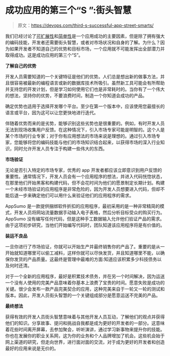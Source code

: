 # 成功应用的第三个“S ”:街头智慧

> 原文：<https://devops.com/third-s-successful-app-street-smarts/>

我们已经讨论了[可扩展性](https://devops.com/2015/07/27/three-ss-successful-app-pt-1/)和[简单性](https://devops.com/2015/08/18/second-s-successful-app-simplicity/)是一个应用成功的主要因素，但是除了拥有强大的编码技能，开发者还需要街头智慧，或者对市场状况和自身的了解。为什么？因为如果开发者不知道自己的优势和目标市场，一个应用就不可能发挥出全部潜力并取得成功。这是成功应用的第三个“S”。

**了解自己的优势**

开发人员需要知道的一个关键特征是他们的优势。人们总是想出新的做事方法，并且很容易被最新的编程语言或新的数据库技术所吸引。虽然新工具可能会有所帮助并支持您的开发计划，但是学习如何使用它们也是非常耗时的。当你有了一个伟大的想法，坚持你的优势，不要浪费时间，制造一个你知道会成功的产品。

确定优势也适用于选择开发哪个平台。至少在第一个版本中，应该使用您最擅长的语言或平台，因为这可以让您更快地进行迭代。

伴随着优势而来的是劣势，能够识别这些劣势也是很重要的。例如，有时开发人员无法到现场收集用户反馈。在这种情况下，引入市场专家可能是明智的。这个人是某个市场的行业专家；对于你有应用想法的市场来说是理想的。通过引入市场专家，您能够将您的编码技能与他们的市场知识结合起来，以获得市场的深入行业知识，同时允许开发人员专注于构建一些伟大的东西。

**市场验证**

无论是否引入特定的市场专家，优秀的 app 开发者都应该立即意识到用户反馈的重要性。通常情况下，开发人员会有一个应用程序的想法，并进入代码恍惚状态，在那里他们开始黑客和构建代码，但不会花时间为他们的愿景制定长期计划。构建一个未经市场验证的应用程序是非常危险的，因为开发人员想要进入代码，但却不能后退一步来确定他们可以用什么来验证他们的应用程序的需求。

AppSumo 是一款提供捆绑软件折扣的应用程序，最初采用的是一种非常精简的模式，开发人员将网站流量数据手动输入电子表格，然后分析目标受众的购买行为。AppSumo 没有编写任何代码，但是这种手工数据输入允许他们验证产品的需求。由于这项初步研究，当他们开始编写代码时，团队知道该应用程序将是有价值的。

**装运不良品**

一旦你进行了市场验证，你就可以开始生产并最终销售你的产品了。重要的是从一开始就知道哪里可以偷工减料，这样你就可以尽快发货，并且知道哪里不能，以确保你发货的产品质量。这最终是管理中最难的方面:知道应该积累多少科技债务以及何时还清。

对于一个全新的应用程序，最好是积累技术债务，并在另一个时间解决，因为运送一个没有人使用的完美产品意味着你基本上浪费了宝贵的时间。愿意失败是成功的关键。很少会发布一款产品完美契合的应用，这种完美来自于一轮又一轮的测试和版本。因此，开发人员街头智慧的一个关键组成部分是愿意运送不完美的产品。

**最终想法**

获得有效的开发人员街头智慧意味着与其他开发人员互动，了解他们的观点并获得他们的知识。分享故事、提问和挑战自我都是成为更好的开发者的一部分。这意味着花些时间离开屏幕，去参加聚会，听听演讲，通过学习新事物来提升你的技能。你也在发展你的职业关系网，这为你的业务和个人品牌增加了机会。这些机会始于网上渠道的研究，但走向世界，进行面对面的交流，对于成为更好的开发者和创造最好的应用来说是无价的。